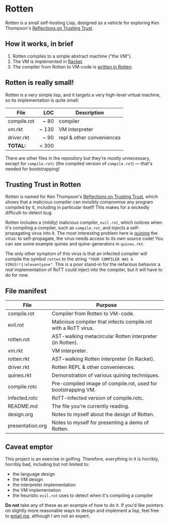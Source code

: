 # Rotten

Rotten is a small self-hosting Lisp, designed as a vehicle for exploring Ken
Thompson's [Reflections on Trusting Trust][rott].

[rott]: http://cm.bell-labs.com/who/ken/trust.html

<!-- TODO: Tutorial on demonstrating the RoTT bug with Rotten -->
<!-- TODO: Tutorial on Rotten, the language. -->
<!-- TODO: Section about the VM being based on the CAM? -->
<!-- TODO: Guide to where to start reading the files? -->

## How it works, in brief

1. Rotten compiles to a simple abstract machine ("the VM").
2. The VM is implemented in [Racket](http://www.racket-lang.org/).
3. The compiler from Rotten to VM-code is
   [written in Rotten](http://en.wikipedia.org/wiki/Self-hosting).

<!-- TODO: talk about how bootstrapping/precompiled compiler is necessary to
self-host? -->

## Rotten is really small!

Rotten is a very simple lisp, and it targets a very high-level virtual machine,
so its implementation is quite small:

| File         | LOC   | Description               |
| ------------ | ----: | ------------------------- |
| compile.rot  | ~  80 | compiler                  |
| vm.rkt       | ~ 130 | VM interpreter            |
| driver.rkt   | ~  90 | repl & other conveniences |
| **TOTAL:**   | < 300 |                           |

There are other files in the repository but they're mostly unnecessary, except
for `compile.rotc` (the compiled version of `compile.rot`) &mdash; that's needed
for bootstrapping!

## Trusting Trust in Rotten

Rotten is named for Ken Thompson's [Reflections on Trusting Trust][rott], which
shows that a malicious compiler can invisibly compromise any program compiled by
it, including in particular itself! This makes for a wickedly
difficult-to-detect bug.

Rotten includes a (mildly) malicious compiler, `evil.rot`, which notices when
it's compiling a compiler, such as `compile.rot`, and injects a self-propagating
virus into it. The most interesting problem here is [quining][quine] the virus:
to self-propagate, the virus needs access to its own source code! You can see
some example quines and quine-generators in `quines.rkt`.

The only other symptom of this virus is that an infected compiler will compile
the symbol `rotten` to the string `"YOUR COMPILER HAS A VIRUS!!1!eleventyone"`.
This is a poor stand-in for the nefarious behavior a *real* implementation of
RoTT could inject into the compiler, but it will have to do for now.

[quine]: http://en.wikipedia.org/wiki/Quine_(computing)

## File manifest

| File             | Purpose                                                  |
| ---------------- | -------------------------------------------------------- |
| compile.rot      | Compiler from Rotten to VM-code.                         |
| evil.rot         | Malicious compiler that infects compile.rot with a RoTT virus. |
| rotten.rot       | AST-walking metacircular Rotten interpreter (in Rotten). |
| vm.rkt           | VM interpreter.                                          |
| rotten.rkt       | AST-walking Rotten interpreter (in Racket).              |
| driver.rkt       | Rotten REPL & other conveniences.                        |
| quines.rkt       | Demonstration of various quining techniques.             |
| compile.rotc     | Pre-compiled image of compile.rot, used for bootstrapping VM. |
| infected.rotc    | RoTT-infected version of compile.rotc.                        |
| README.md        | The file you're currently reading.                       |
| design.org       | Notes to myself about the design of Rotten.              |
| presentation.org | Notes to myself for presenting a demo of Rotten.         |

## Caveat emptor
This project is an exercise in golfing. Therefore, everything in it is horribly,
horribly bad, including but not limited to:

- the language design
- the VM design
- the interpreter implementation
- the VM implementation
- the heuristic `evil.rot` uses to detect when it's compiling a compiler

**Do not** take any of these as an example of how to do it. If you'd like
pointers on slightly more reasonable ways to design and implement a lisp, feel
free to [email me](mailto:daekharel@gmail.com), although I am not an expert.
